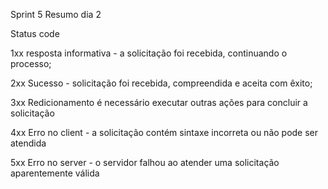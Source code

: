 Sprint 5 Resumo dia 2

Status code

1xx resposta informativa - a solicitação foi recebida, continuando o processo;

2xx Sucesso - solicitação foi recebida, compreendida e aceita com êxito;

3xx Redicionamento é necessário executar outras ações para concluir a solicitação

4xx Erro no client - a solicitação contém sintaxe incorreta ou não pode ser atendida

5xx Erro no server - o servidor falhou ao atender uma solicitação aparentemente válida